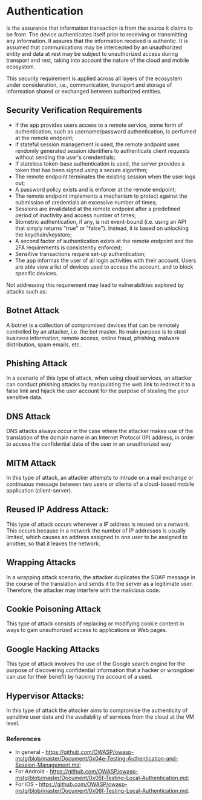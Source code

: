 # Authentication

Is the assurance that information transaction is from the source it claims to be from. The device authenticates itself prior to receiving or transmitting any information. It assures that the information received is authentic. It is assumed that communications may be intercepted by an unauthorized entity and data at rest may be subject to unauthorized access during transport and rest, taking into account the nature of the cloud and mobile ecosystem. 

This security requirement is applied across all layers of the ecosystem under consideration, i.e., communication, transport and storage of information shared or exchanged between authorized entities.

## Security Verification Requirements
 * If the app provides users access to a remote service, some form of authentication, such as username/password authentication, is perfumed at the remote endpoint;
 * if stateful session management is used, the remote andpoint uses rendomly generated session identifiers to authenticate client requests without sending the user's crendentials;
 * If stateless token-base authentication is used, the server provides a token that has been signed using a secure algorithm;
 * The remote endpoint terminates the existing session when the user logs out;
 * A password policy exists and is enforcer at the remote endpoint;
 * The remote endpoint implements a mechanism to protect against the submission of credentials an excessive number of times;
 * Sessions are invalidated at the remote endpoint after a predefined period of inactivity and access number of times;
 * Biometric authentication, if any, is not event-bound (i.e. using an API that simply returns "true" or "false"). Instead, it is based on unlocking the keychain/keystore;
 * A second factor of authentication exists at the remote endpoint and the 2FA requirements is consistently enforced;
 * Sensitive transactions require set-up authentication;
 * The app informas the user of all login activities with their account. Users are able view a list of devices used to access the account, and to block specific devices.

Not addressing this requirement may lead to vulnerabilities explored by attacks such as:                                                                

## Botnet Attack
A botnet is a collection of compromised devices that can be remotely controlled by an attacker, i.e. the bot master. Its main purpose is to steal business information, remote access, online fraud, phishing, malware distribution, spam emails, etc.                                      

## Phishing Attack 
In a scenario of this type of attack, when using cloud services, an attacker can conduct phishing attacks by manipulating the web link to redirect it to a false link and hijack the user account for the purpose of stealing the your sensitive data.                                     

## DNS Attack                                        
DNS attacks always occur in the case where the attacker makes use of the translation of the domain name in an Internet Protocol (IP) address, in order to access the confidential data of the user in an unauthorized way 

## MITM Attack 
In this type of attack, an attacker attempts to intrude on a mail exchange or continuous message between two users or clients of a cloud-based mobile application (client-server).                                                     

## Reused IP Address Attack:
This type of attack occurs whenever a IP address is reused on a network. This occurs because in a network the number of IP addresses is usually limited, which causes an address assigned to one user to be assigned to another, so that it leaves the network.                               

## Wrapping Attacks
In a wrapping attack scenario, the attacker duplicates the SOAP message in the course of the translation and sends it to the server as a legitimate user. Therefore, the attacker may interfere with the malicious code.

## Cookie Poisoning Attack                             
This type of attack consists of replacing or modifying cookie content in ways to gain unauthorized access to applications or Web pages.
 
## Google Hacking Attacks                                       
This type of attack involves the use of the Google search engine for the purpose of discovering confidential information that a hacker or wrongdoer can use for their benefit by hacking the account of a used.
                
## Hypervisor Attacks:  
In this type of attack the attacker aims to compromise the authenticity of sensitive user data and the availability of services from the cloud at the VM level.                                          

### References

 * In general - https://github.com/OWASP/owasp-mstg/blob/master/Document/0x04e-Testing-Authentication-and-Session-Management.md;
 * For Android - https://github.com/OWASP/owasp-mstg/blob/master/Document/0x05f-Testing-Local-Authentication.md;
 * For iOS - https://github.com/OWASP/owasp-mstg/blob/master/Document/0x06f-Testing-Local-Authentication.md.